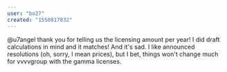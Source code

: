 ```yaml
---
user: "bo27"
created: "1550817832"
---
```


@u7angel thank you for telling us the licensing amount per year! I did draft calculations in mind and it matches! And it's sad. I like announced resolutions (oh, sorry, I mean prices), but I bet, things won't change much for vvvvgroup with the gamma licenses.
